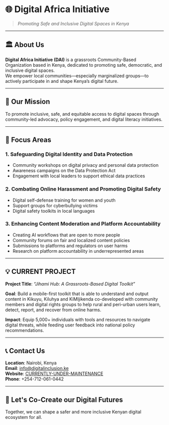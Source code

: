 
# 🌐 Digital Africa Initiative

> *Promoting Safe and Inclusive Digital Spaces in Kenya*

---

## 🏛 About Us

**Digital Africa Initiative (DAI)** is a grassroots Community-Based Organization based in Kenya, dedicated to promoting safe, democratic, and inclusive digital spaces.  
We empower local communities—especially marginalized groups—to actively participate in and shape Kenya’s digital future.

---

## 🎯 Our Mission

To promote inclusive, safe, and equitable access to digital spaces through community-led advocacy, policy engagement, and digital literacy initiatives.

---

## 🧩 Focus Areas

### 1. **Safeguarding Digital Identity and Data Protection**

- Community workshops on digital privacy and personal data protection  
- Awareness campaigns on the Data Protection Act  
- Engagement with local leaders to support ethical data practices  

### 2. **Combating Online Harassment and Promoting Digital Safety**
- Digital self-defense training for women and youth  
- Support groups for cyberbullying victims  
- Digital safety toolkits in local languages  

### 3. **Enhancing Content Moderation and Platform Accountability**
- Creating AI workflows that are open to more people
- Community forums on fair and localized content policies  
- Submissions to platforms and regulators on user harms  
- Research on platform accountability in underrepresented areas  

---

## 💡 CURRENT PROJECT

**Project Title**: *“Jihami Hub: A Grassroots-Based Digital Toolkit”*

**Goal**: Build a mobile-first toolkit that is able to understand and output content in Kikuyu, Kiluhya and KiMIjikenda co-developed with community members and digital rights groups to help rural and peri-urban users learn, detect, report, and recover from online harms.

**Impact**: Equip 5,000+ individuals with tools and resources to navigate digital threats, while feeding user feedback into national policy recommendations.

---

## 📞 Contact Us

**Location**: Nairobi, Kenya  
**Email**: [info@digitalinclusion.ke](mailto:info@digitalinclusion.ke)  
**Website**: [CURRENTLY-UNDER-MAINTENANCE](http://www.digitalinclusion.ke)  
**Phone**: +254-712-061-0442

---

## 🙌 Let's Co-Create our Digital Futures

Together, we can shape a safer and more inclusive Kenyan digital ecosystem for all.
